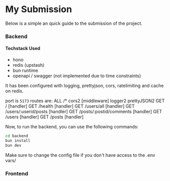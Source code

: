 # My Submission

Below is a simple an quick guide to the submission of the project.

### Backend

#### Techstack Used

- hono
- redis (upstash)
- bun runtime
- openapi / swagger (not implemented due to time constraints)

It has been configured with logging, prettyjson, cors, ratelimiting and cache on redis.

port is `5173`
routes are:
ALL  /*
       cors2
       [middleware]
       logger2
       prettyJSON2
GET  /
       [handler]
GET  /health
       [handler]
GET  /users/all
       [handler]
GET  /users/:userid/posts
       [handler]
GET  /posts/:postid/comments
       [handler]
GET  /users
       [handler]
GET  /posts
       [handler]

Now, to run the backend, you can use the following commands:

```bash
cd backend
bun install
bun dev
```

Make sure to change the config file if you don't have access to the .env vars/


### Frontend
